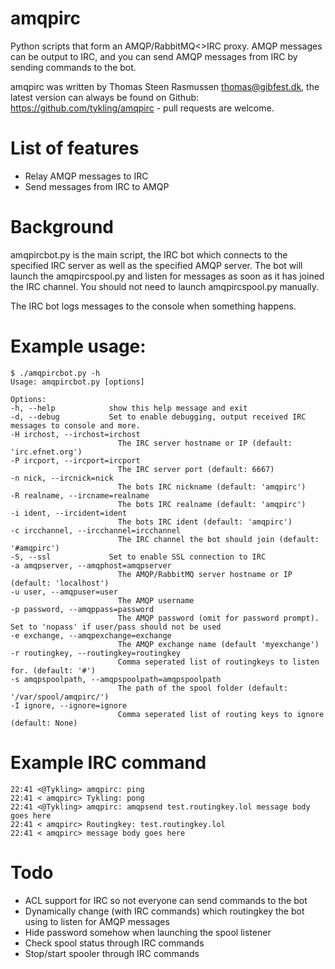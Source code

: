 amqpirc
=======
Python scripts that form an AMQP/RabbitMQ<>IRC proxy. AMQP messages can be output to IRC, 
and you can send AMQP messages from IRC by sending commands to the bot.

amqpirc was written by Thomas Steen Rasmussen <thomas@gibfest.dk>, the latest version
can always be found on Github: https://github.com/tykling/amqpirc - pull requests are welcome.


List of features
================
- Relay AMQP messages to IRC
- Send messages from IRC to AMQP


Background
==========
amqpircbot.py is the main script, the IRC bot which connects to the specified IRC server as 
well as the specified AMQP server. The bot will launch the amqpircspool.py and listen for messages 
as soon as it has joined the IRC channel. You should not need to launch amqpircspool.py manually.

The IRC bot logs messages to the console when something happens.


Example usage:
==============
    $ ./amqpircbot.py -h
    Usage: amqpircbot.py [options]
    
    Options:
    -h, --help            show this help message and exit
    -d, --debug           Set to enable debugging, output received IRC messages to console and more.
    -H irchost, --irchost=irchost
                            The IRC server hostname or IP (default: 'irc.efnet.org')
    -P ircport, --ircport=ircport
                            The IRC server port (default: 6667)
    -n nick, --ircnick=nick
                            The bots IRC nickname (default: 'amqpirc')
    -R realname, --ircname=realname
                            The bots IRC realname (default: 'amqpirc')
    -i ident, --ircident=ident
                            The bots IRC ident (default: 'amqpirc')
    -c ircchannel, --ircchannel=ircchannel
                            The IRC channel the bot should join (default: '#amqpirc')
    -S, --ssl             Set to enable SSL connection to IRC
    -a amqpserver, --amqphost=amqpserver
                            The AMQP/RabbitMQ server hostname or IP (default: 'localhost')
    -u user, --amqpuser=user
                            The AMQP username
    -p password, --amqppass=password
                            The AMQP password (omit for password prompt). Set to 'nopass' if user/pass should not be used
    -e exchange, --amqpexchange=exchange
                            The AMQP exchange name (default 'myexchange')
    -r routingkey, --routingkey=routingkey
                            Comma seperated list of routingkeys to listen for. (default: '#')
    -s amqpspoolpath, --amqpspoolpath=amqpspoolpath
                            The path of the spool folder (default: '/var/spool/amqpirc/')
    -I ignore, --ignore=ignore
                            Comma seperated list of routing keys to ignore (default: None)

Example IRC command
===================
    22:41 <@Tykling> amqpirc: ping
    22:41 < amqpirc> Tykling: pong
    22:41 <@Tykling> amqpirc: amqpsend test.routingkey.lol message body goes here
    22:41 < amqpirc> Routingkey: test.routingkey.lol
    22:41 < amqpirc> message body goes here

Todo
====
- ACL support for IRC so not everyone can send commands to the bot
- Dynamically change (with IRC commands) which routingkey the bot using to listen for AMQP messages
- Hide password somehow when launching the spool listener
- Check spool status through IRC commands
- Stop/start spooler through IRC commands
